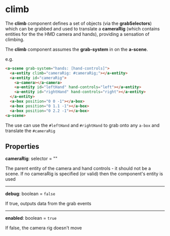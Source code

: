 # climb

The **climb** component defines a set of objects (via the **grabSelectors**) which can be grabbed and used to translate a **cameraRig** (which contains entities for the the HMD camera and hands), providing a sensation of climbing.

The **climb** component assumes the **grab-system** in on the **a-scene**.

e.g.
```html
<a-scene grab-system="hands: [hand-controls]">
  <a-entity climb="cameraRig: #cameraRig;"></a-entity>
  <a-entity id="cameraRig">
    <a-camera></a-camera>
    <a-entity id="leftHand" hand-controls="left"></a-entity>
    <a-entity id="rightHand" hand-controls="right"></a-entity>
  </a-entity>
  <a-box position="0 0 -1"></a-box>
  <a-box position="0 1.1 -1"></a-box>
  <a-box position="0 2.2 -1"></a-box>
<a-scene>
```
The use can use the `#leftHand` and `#rightHand` to grab onto any `a-box` and translate the `#cameraRig`

## Properties

**cameraRig**: selector = ""

The parent entity of the camera and hand controls - it should not be a scene.  If no cameraRig is specified (or valid) then the component's entity is used

---
**debug**: boolean = `false`

If true, outputs data from the grab events

---
**enabled**: boolean = `true`

If false, the camera rig doesn't move

